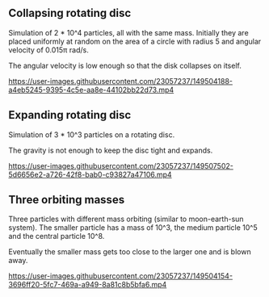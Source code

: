 
## Collapsing rotating disc
Simulation of 2 * 10^4 particles, all with the same mass. Initially they are placed uniformly at random on the area of a circle with radius 5 and angular velocity of 0.015π rad/s. 

The angular velocity is low enough so that the disk collapses on itself.

https://user-images.githubusercontent.com/23057237/149504188-a4eb5245-9395-4c5e-aa8e-44102bb22d73.mp4

## Expanding rotating disc
Simulation of 3 * 10^3 particles on a rotating disc. 

The gravity is not enough to keep the disc tight and expands.

https://user-images.githubusercontent.com/23057237/149507502-5d6656e2-a726-42f8-bab0-c93827a47106.mp4


## Three orbiting masses
Three particles with different mass orbiting (similar to moon-earth-sun system). The smaller particle has a mass of 10^3, the medium particle 10^5 and the central particle 10^8. 

Eventually the smaller mass gets too close to the larger one and is blown away.

https://user-images.githubusercontent.com/23057237/149504154-3696ff20-5fc7-469a-a949-8a81c8b5bfa6.mp4





